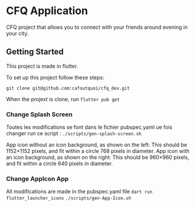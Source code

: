 # CFQ Application

CFQ project that allows you to connect with your friends around evening in your city.

## Getting Started

This project is made in flutter.

To set up this project follow these steps:

`git clone git@github.com:cafoutquoi/cfq_dev.git`

When the projext is clone, run 
`flutter pub get`



### Change Splash Screen 

Toutes les modifications se font dans le fichier pubspec.yaml 
ue fois changer run ce script : 
`./scripts/gen-splash-screen.sh`

App icon without an icon background, as shown on the left: This should be 1152×1152 pixels, and fit within a circle 768 pixels in diameter.
App icon with an icon background, as shown on the right: This should be 960×960 pixels, and fit within a circle 640 pixels in diameter.


### Change AppIcon App

All modifications are made in the pubspec.yaml file
`dart run flutter_launcher_icons`
`./scripts/gen-App-Icon.sh`
